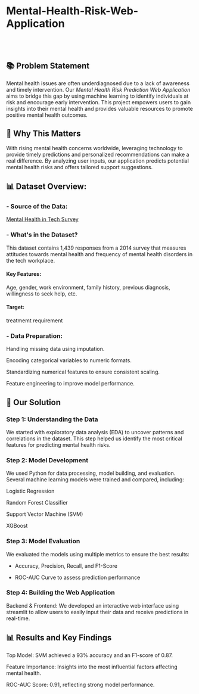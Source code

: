 # Mental-Health-Risk-Web-Application

                                            

<br><br>

## 📚 Problem Statement

Mental health issues are often underdiagnosed due to a lack of awareness and timely intervention. 
Our _Mental Health Risk Prediction Web Application_ aims to bridge this gap by using machine learning to identify individuals at risk and encourage early intervention. This project empowers users to gain insights into their mental health and provides valuable resources to promote positive mental health outcomes.





## 🎯 Why This Matters

With rising mental health concerns worldwide, leveraging technology to provide timely predictions and personalized recommendations can make a real difference. By analyzing user inputs, our application predicts potential mental health risks and offers tailored support suggestions.



## 📊 Dataset Overview:


### - Source of the Data:
[Mental Health in Tech Survey](https://www.kaggle.com/datasets/osmi/mental-health-in-tech-survey)


### - What's in the Dataset?
This dataset contains 1,439 responses from a 2014 survey that measures attitudes towards mental health and frequency of mental health disorders in the tech workplace. 


#### Key Features:
Age, gender, work environment, family history, previous diagnosis, willingness to seek help, etc. 

#### Target: 
treatmemt requirement




### - Data Preparation:

Handling missing data using imputation.

Encoding categorical variables to numeric formats.

Standardizing numerical features to ensure consistent scaling.

Feature engineering to improve model performance.




## 🧠 Our Solution


### Step 1: Understanding the Data

We started with exploratory data analysis (EDA) to uncover patterns and correlations in the dataset. This step helped us identify the most critical features for predicting mental health risks.


### Step 2: Model Development

We used Python for data processing, model building, and evaluation. 
Several machine learning models were trained and compared, including:

Logistic Regression

Random Forest Classifier

Support Vector Machine (SVM)

XGBoost



### Step 3: Model Evaluation

We evaluated the models using multiple metrics to ensure the best results:

- Accuracy, Precision, Recall, and F1-Score

- ROC-AUC Curve to assess prediction performance
  

### Step 4: Building the Web Application

Backend & Frontend: We developed an interactive web interface using streamlit to allow users to easily input their data and receive predictions in real-time.




## 📊 Results and Key Findings


Top Model: SVM achieved a 93% accuracy and an F1-score of 0.87.

Feature Importance: Insights into the most influential factors affecting mental health.

ROC-AUC Score: 0.91, reflecting strong model performance.
